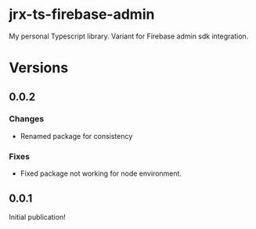 # jrx-ts-firebase-admin

My personal Typescript library.
Variant for Firebase admin sdk integration.

# Versions
## 0.0.2
### Changes
- Renamed package for consistency
### Fixes
- Fixed package not working for node environment.

## 0.0.1
Initial publication!
